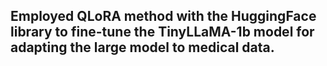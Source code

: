 ## Employed QLoRA method with the HuggingFace library to fine-tune the TinyLLaMA-1b model for adapting the large model to medical data.
